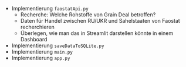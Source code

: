 * Implementierung `faostatApi.py`
    * Recherche: Welche Rohstoffe von Grain Deal betroffen? 
    * Daten für Handel zwischen RU/UKR und Sahelstaaten von Faostat recherchieren
    * Überlegen, wie man das in Streamlit darstellen könnte in einem Dashboard
* Implementierung `saveDataToSQLite.py`
* Implementierung `main.py`
* Implementierung `app.py`